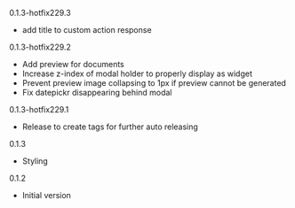 0.1.3-hotfix229.3
- add title to custom action response

0.1.3-hotfix229.2
- Add preview for documents
- Increase z-index of modal holder to properly display as widget
- Prevent preview image collapsing to 1px if preview cannot be generated
- Fix datepickr disappearing behind modal

0.1.3-hotfix229.1
- Release to create tags for further auto releasing

0.1.3
- Styling

0.1.2
- Initial version


